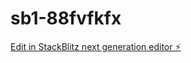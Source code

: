 # sb1-88fvfkfx

[Edit in StackBlitz next generation editor ⚡️](https://stackblitz.com/~/github.com/goatiesol/sb1-88fvfkfx)